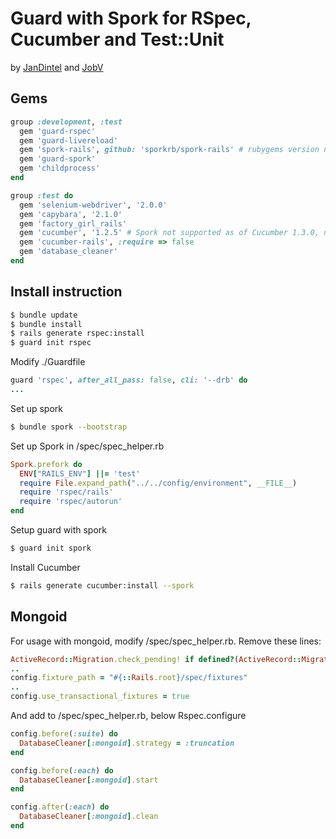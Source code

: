 # Guard with Spork for RSpec, Cucumber and Test::Unit

by [JanDintel](https://github.com/jandintel) and [JobV](https://github.com/JobV)

## Gems
```ruby
group :development, :test
  gem 'guard-rspec'
  gem 'guard-livereload'
  gem 'spork-rails', github: 'sporkrb/spork-rails' # rubygems version not rails 4 compatible
  gem 'guard-spork'
  gem 'childprocess'
end

group :test do
  gem 'selenium-webdriver', '2.0.0'
  gem 'capybara', '2.1.0'
  gem 'factory_girl_rails'
  gem 'cucumber', '1.2.5' # Spork not supported as of Cucumber 1.3.0, need to use 1.2.5
  gem 'cucumber-rails', :require => false
  gem 'database_cleaner'
end
```

## Install instruction
```bash
$ bundle update
$ bundle install
$ rails generate rspec:install
$ guard init rspec
```
Modify ./Guardfile
```ruby
guard 'rspec', after_all_pass: false, cli: '--drb' do
...
```
Set up spork
```bash
$ bundle spork --bootstrap
```
Set up Spork in /spec/spec_helper.rb
```ruby
Spork.prefork do
  ENV["RAILS_ENV"] ||= 'test'
  require File.expand_path("../../config/environment", __FILE__)
  require 'rspec/rails'
  require 'rspec/autorun'
end
```
Setup guard with spork
```bash
$ guard init spork
```
Install Cucumber
```bash
$ rails generate cucumber:install --spork
```

## Mongoid

For usage with mongoid, modify /spec/spec_helper.rb.
Remove these lines:
```ruby
ActiveRecord::Migration.check_pending! if defined?(ActiveRecord::Migration)
..
config.fixture_path = "#{::Rails.root}/spec/fixtures"
..
config.use_transactional_fixtures = true
```
    
And add to /spec/spec_helper.rb, below Rspec.configure
```ruby
config.before(:suite) do
  DatabaseCleaner[:mongoid].strategy = :truncation
end

config.before(:each) do
  DatabaseCleaner[:mongoid].start
end

config.after(:each) do
  DatabaseCleaner[:mongoid].clean
end
```
